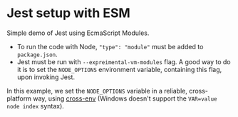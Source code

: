 # Jest setup with ESM

Simple demo of Jest using EcmaScript Modules.

* To run the code with Node, `"type": "module"` must be added to `package.json`.
* Jest must be run with `--expreimental-vm-modules` flag. A good way to do it is to set the `NODE_OPTIONS` environment variable, containing this flag, upon invoking Jest.

In this example, we set the `NODE_OPTIONS` variable in a reliable, cross-platform way, using [cross-env](https://www.npmjs.com/package/cross-env) (Windows doesn't support the `VAR=value node index` syntax).


